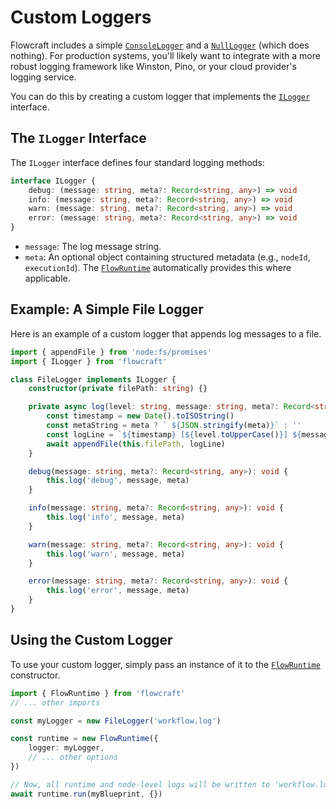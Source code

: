 # Custom Loggers

Flowcraft includes a simple [`ConsoleLogger`](/api/logger#consolelogger-class) and a [`NullLogger`](/api/logger#nulllogger-class) (which does nothing). For production systems, you'll likely want to integrate with a more robust logging framework like Winston, Pino, or your cloud provider's logging service.

You can do this by creating a custom logger that implements the [`ILogger`](/api/logger#ilogger-interface) interface.

## The `ILogger` Interface

The `ILogger` interface defines four standard logging methods:

```typescript
interface ILogger {
	debug: (message: string, meta?: Record<string, any>) => void
	info: (message: string, meta?: Record<string, any>) => void
	warn: (message: string, meta?: Record<string, any>) => void
	error: (message: string, meta?: Record<string, any>) => void
}
```

-   `message`: The log message string.
-   `meta`: An optional object containing structured metadata (e.g., `nodeId`, `executionId`). The [`FlowRuntime`](/api/runtime#flowruntime-class) automatically provides this where applicable.

## Example: A Simple File Logger

Here is an example of a custom logger that appends log messages to a file.

```typescript
import { appendFile } from 'node:fs/promises'
import { ILogger } from 'flowcraft'

class FileLogger implements ILogger {
	constructor(private filePath: string) {}

	private async log(level: string, message: string, meta?: Record<string, any>) {
		const timestamp = new Date().toISOString()
		const metaString = meta ? ` ${JSON.stringify(meta)}` : ''
		const logLine = `${timestamp} [${level.toUpperCase()}] ${message}${metaString}\n`
		await appendFile(this.filePath, logLine)
	}

	debug(message: string, meta?: Record<string, any>): void {
		this.log('debug', message, meta)
	}

	info(message: string, meta?: Record<string, any>): void {
		this.log('info', message, meta)
	}

	warn(message: string, meta?: Record<string, any>): void {
		this.log('warn', message, meta)
	}

	error(message: string, meta?: Record<string, any>): void {
		this.log('error', message, meta)
	}
}
```

## Using the Custom Logger

To use your custom logger, simply pass an instance of it to the [`FlowRuntime`](/api/runtime#flowruntime-class) constructor.

```typescript
import { FlowRuntime } from 'flowcraft'
// ... other imports

const myLogger = new FileLogger('workflow.log')

const runtime = new FlowRuntime({
	logger: myLogger,
	// ... other options
})

// Now, all runtime and node-level logs will be written to 'workflow.log'.
await runtime.run(myBlueprint, {})
```
